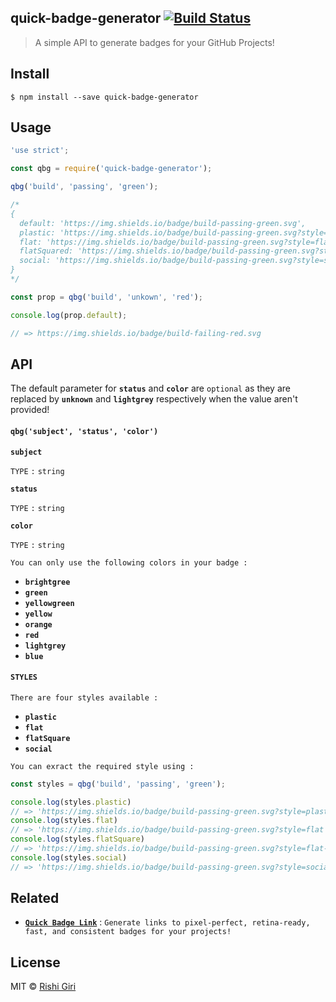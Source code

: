 ## quick-badge-generator [![Build Status](https://travis-ci.org/CodeDotJS/quick-badge-generator.svg?branch=master)](https://travis-ci.org/CodeDotJS/quick-badge-generator)

> A simple API to generate badges for your GitHub Projects!

## Install

```
$ npm install --save quick-badge-generator
```

## Usage

```js
'use strict';

const qbg = require('quick-badge-generator');

qbg('build', 'passing', 'green');

/*
{
  default: 'https://img.shields.io/badge/build-passing-green.svg',
  plastic: 'https://img.shields.io/badge/build-passing-green.svg?style=plastic',
  flat: 'https://img.shields.io/badge/build-passing-green.svg?style=flat',
  flatSquared: 'https://img.shields.io/badge/build-passing-green.svg?style=flat-square',
  social: 'https://img.shields.io/badge/build-passing-green.svg?style=social'
}
*/

const prop = qbg('build', 'unkown', 'red');

console.log(prop.default);

// => https://img.shields.io/badge/build-failing-red.svg

```

## API

The default parameter for __`status`__ and __`color`__ are `optional` as they are replaced by __`unknown`__ and __`lightgrey`__ respectively when the value aren't provided!


#### __`qbg('subject', 'status', 'color')`__

__`subject`__

`TYPE` `:` `string`

__`status`__

`TYPE` `:` `string`

__`color`__

`TYPE` `:` `string`

`You can only use the following colors in your badge :`
- __`brightgree`__
- __`green`__
- __`yellowgreen`__
- __`yellow`__
- __`orange`__
- __`red`__
- __`lightgrey`__
- __`blue`__

#### __`STYLES`__

`There are four styles available :`
- __`plastic`__
- __`flat`__
- __`flatSquare`__
- __`social`__

`You can exract the required style using :`
```js
const styles = qbg('build', 'passing', 'green');

console.log(styles.plastic)
// => 'https://img.shields.io/badge/build-passing-green.svg?style=plastic'
console.log(styles.flat)
// => 'https://img.shields.io/badge/build-passing-green.svg?style=flat'
console.log(styles.flatSquare)
// => 'https://img.shields.io/badge/build-passing-green.svg?style=flat-square'
console.log(styles.social)
// => 'https://img.shields.io/badge/build-passing-green.svg?style=social'
```

## Related
- __[`Quick Badge Link`](https://github.com/CodeDotJS/quick-badge-link)__ : `Generate links to pixel-perfect, retina-ready, fast, and consistent badges for your projects!`

## License
MIT &copy; [Rishi Giri](http://rishigiri.ml)

